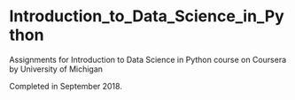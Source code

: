 # Introduction_to_Data_Science_in_Python
Assignments for Introduction to Data Science in Python course on Coursera by University of Michigan

Completed in September 2018.
